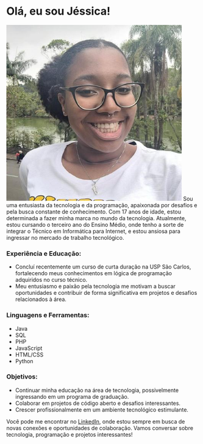 # Olá, eu sou Jéssica!

![Minha foto de perfil](jessi.jpg)
Sou uma entusiasta da tecnologia e da programação, apaixonada por desafios e pela busca constante de conhecimento. Com 17 anos de idade, estou determinada a fazer minha marca no mundo da tecnologia. Atualmente, estou cursando o terceiro ano do Ensino Médio, onde tenho a sorte de integrar o Técnico em Informática para Internet, e estou ansiosa para ingressar no mercado de trabalho tecnológico.

### Experiência e Educação:

- Concluí recentemente um curso de curta duração na USP São Carlos, fortalecendo meus conhecimentos em lógica de programação adquiridos no curso técnico.
- Meu entusiasmo e paixão pela tecnologia me motivam a buscar oportunidades e contribuir de forma significativa em projetos e desafios relacionados à área.

### Linguagens e Ferramentas:

- Java
- SQL
- PHP
- JavaScript
- HTML/CSS
- Python

### Objetivos:

- Continuar minha educação na área de tecnologia, possivelmente ingressando em um programa de graduação.
- Colaborar em projetos de código aberto e desafios interessantes.
- Crescer profissionalmente em um ambiente tecnológico estimulante.

Você pode me encontrar no [LinkedIn](https://www.linkedin.com/in/j%C3%A9ssica-souza-590590224/), onde estou sempre em busca de novas conexões e oportunidades de colaboração. Vamos conversar sobre tecnologia, programação e projetos interessantes!
